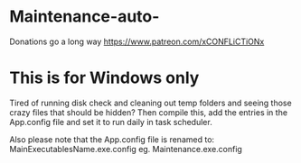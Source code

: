 # Maintenance-auto-

Donations go a long way https://www.patreon.com/xCONFLiCTiONx

This is for Windows only
========================
Tired of running disk check and cleaning out temp folders and seeing those crazy files that should be hidden? Then compile this, add the entries in the App.config file and set it to run daily in task scheduler.

Also please note that the App.config file is renamed to: MainExecutablesName.exe.config eg. Maintenance.exe.config
